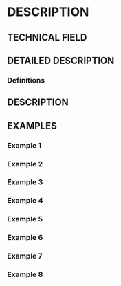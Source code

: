 # DESCRIPTION

## TECHNICAL FIELD

## DETAILED DESCRIPTION

### Definitions

## DESCRIPTION

## EXAMPLES

### Example 1

### Example 2

### Example 3

### Example 4

### Example 5

### Example 6

### Example 7

### Example 8

